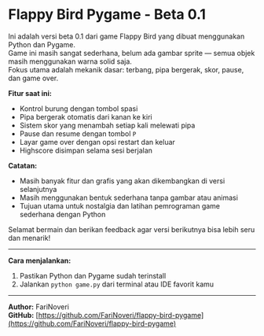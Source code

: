 # Flappy Bird Pygame - Beta 0.1

Ini adalah versi beta 0.1 dari game Flappy Bird yang dibuat menggunakan Python dan Pygame.  
Game ini masih sangat sederhana, belum ada gambar sprite — semua objek masih menggunakan warna solid saja.  
Fokus utama adalah mekanik dasar: terbang, pipa bergerak, skor, pause, dan game over.

**Fitur saat ini:**  
- Kontrol burung dengan tombol spasi  
- Pipa bergerak otomatis dari kanan ke kiri  
- Sistem skor yang menambah setiap kali melewati pipa  
- Pause dan resume dengan tombol `P`  
- Layar game over dengan opsi restart dan keluar  
- Highscore disimpan selama sesi berjalan  

**Catatan:**  
- Masih banyak fitur dan grafis yang akan dikembangkan di versi selanjutnya  
- Masih menggunakan bentuk sederhana tanpa gambar atau animasi  
- Tujuan utama untuk nostalgia dan latihan pemrograman game sederhana dengan Python  

Selamat bermain dan berikan feedback agar versi berikutnya bisa lebih seru dan menarik!

---

**Cara menjalankan:**  
1. Pastikan Python dan Pygame sudah terinstall  
2. Jalankan `python game.py` dari terminal atau IDE favorit kamu  

---

**Author:** FariNoveri  
**GitHub:** [https://github.com/FariNoveri/flappy-bird-pygame](https://github.com/FariNoveri/flappy-bird-pygame)
